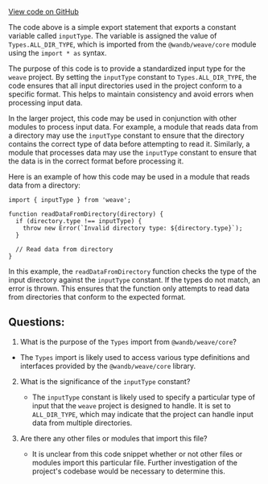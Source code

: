 [View code on GitHub](https://github.com/wandb/weave/weave-js/src/components/Panel2/PanelDir/common.ts)

The code above is a simple export statement that exports a constant variable called `inputType`. The variable is assigned the value of `Types.ALL_DIR_TYPE`, which is imported from the `@wandb/weave/core` module using the `import * as` syntax.

The purpose of this code is to provide a standardized input type for the `weave` project. By setting the `inputType` constant to `Types.ALL_DIR_TYPE`, the code ensures that all input directories used in the project conform to a specific format. This helps to maintain consistency and avoid errors when processing input data.

In the larger project, this code may be used in conjunction with other modules to process input data. For example, a module that reads data from a directory may use the `inputType` constant to ensure that the directory contains the correct type of data before attempting to read it. Similarly, a module that processes data may use the `inputType` constant to ensure that the data is in the correct format before processing it.

Here is an example of how this code may be used in a module that reads data from a directory:

```
import { inputType } from 'weave';

function readDataFromDirectory(directory) {
  if (directory.type !== inputType) {
    throw new Error(`Invalid directory type: ${directory.type}`);
  }

  // Read data from directory
}
```

In this example, the `readDataFromDirectory` function checks the type of the input directory against the `inputType` constant. If the types do not match, an error is thrown. This ensures that the function only attempts to read data from directories that conform to the expected format.
## Questions: 
 1. What is the purpose of the `Types` import from `@wandb/weave/core`?
   - The `Types` import is likely used to access various type definitions and interfaces provided by the `@wandb/weave/core` library.

2. What is the significance of the `inputType` constant?
   - The `inputType` constant is likely used to specify a particular type of input that the `weave` project is designed to handle. It is set to `ALL_DIR_TYPE`, which may indicate that the project can handle input data from multiple directories.

3. Are there any other files or modules that import this file?
   - It is unclear from this code snippet whether or not other files or modules import this particular file. Further investigation of the project's codebase would be necessary to determine this.